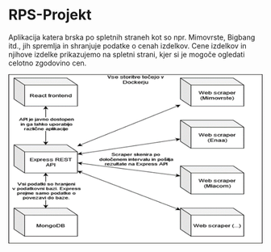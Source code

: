 # RPS-Projekt

Aplikacija katera brska po spletnih straneh  kot so npr. Mimovrste, Bigbang itd., jih spremlja in shranjuje podatke o cenah izdelkov. Cene izdelkov in njihove izdelke prikazujemo na spletni strani, kjer si je mogoče ogledati celotno zgodovino cen.

![Screenshot](prikaz.png)
